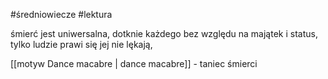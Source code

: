 #średniowiecze #lektura 

śmierć jest uniwersalna, dotknie każdego bez względu na majątek i status, tylko ludzie prawi się jej nie lękają,

[[motyw Dance macabre | dance macabre]] - taniec śmierci